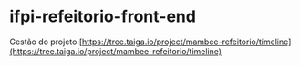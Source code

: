 # ifpi-refeitorio-front-end

Gestão do projeto:[https://tree.taiga.io/project/mambee-refeitorio/timeline](https://tree.taiga.io/project/mambee-refeitorio/timeline)
